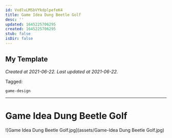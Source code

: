 ```yaml
---
id: VxdlvLMSbVYkdplpefeK4
title: Game Idea Dung Beetle Golf
desc: ''
updated: 1645225706295
created: 1645225706295
stub: false
isDir: false
---
```

My Template
---

_Created at 2021-06-22._
_Last updated at 2021-06-22._



Tagged: 
```
game-design
```


---

# Game Idea Dung Beetle Golf


![Game Idea Dung Beetle Golf.jpg](assets/Game-Idea Dung Beetle Golf.jpg)

